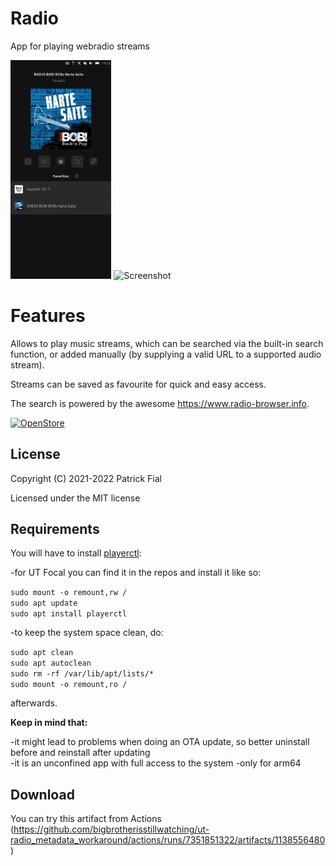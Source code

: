 # Radio

App for playing webradio streams

<p float="left">
<img title="Screenshot" alt="Screenshot" width="32%" src="screenshots/screenshot1.png">
<img title="Screenshot" alt="Screenshot" width="32%" src="screenshots/screenshot2.png">
</p>

# Features

Allows to play music streams, which can be searched via the built-in search function, or added manually (by supplying a valid URL to a supported audio stream).

Streams can be saved as favourite for quick and easy access.

The search is powered by the awesome https://www.radio-browser.info.

[![OpenStore](https://open-store.io/badges/en_US.png)](https://open-store.io/app/radio.s710)

## License

Copyright (C) 2021-2022 Patrick Fial

Licensed under the MIT license

## Requirements

You will have to install [playerctl](https://github.com/altdesktop/playerctl):

-for UT Focal you can find it in the repos and install it like so:

`sudo mount -o remount,rw /`  
`sudo apt update`  
`sudo apt install playerctl`  

-to keep the system space clean, do:

`sudo apt clean`  
`sudo apt autoclean`  
`sudo rm -rf /var/lib/apt/lists/*`  
`sudo mount -o remount,ro /`

afterwards.

**Keep in mind that:**

-it might lead to problems when doing an OTA update, so better uninstall before and reinstall after updating  
-it is an unconfined app with full access to the system
-only for arm64

## Download

You can try this artifact from Actions (https://github.com/bigbrotherisstillwatching/ut-radio_metadata_workaround/actions/runs/7351851322/artifacts/1138556480)

